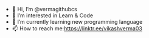 - 👋 Hi, I’m @vermagithubcs
- 👀 I’m interested in Learn & Code
- 🌱 I’m currently learning new programming language
- 📫 How to reach me:https://linktr.ee/vikashverma03

<!---
vermagithubcs/vermagithubcs is a ✨ special ✨ repository because its `README.md` (this file) appears on your GitHub profile.
You can click the Preview link to take a look at your changes.
--->
